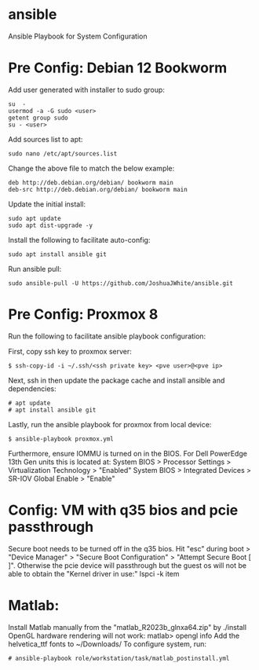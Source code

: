 # ansible
Ansible Playbook for System Configuration

# Pre Config: Debian 12 Bookworm
Add user generated with installer to sudo group:
```
su  -
usermod -a -G sudo <user>
getent group sudo
su - <user>
```

Add sources list to apt:
```
sudo nano /etc/apt/sources.list
```

Change the above file to match the below example:
```
deb http://deb.debian.org/debian/ bookworm main
deb-src http://deb.debian.org/debian/ bookworm main
```

Update the initial install:
```
sudo apt update
sudo apt dist-upgrade -y
```

Install the following to facilitate auto-config:
```
sudo apt install ansible git
```

Run ansible pull:
```
sudo ansible-pull -U https://github.com/JoshuaJWhite/ansible.git
```


# Pre Config: Proxmox 8

Run the following to facilitate ansible playbook configuration:

First, copy ssh key to proxmox server:
```
$ ssh-copy-id -i ~/.ssh/<ssh private key> <pve user>@<pve ip>
```

Next, ssh in then update the package cache and install ansible and dependencies:
```
# apt update
# apt install ansible git
```

Lastly, run the ansible playbook for proxmox from local device:
```
$ ansible-playbook proxmox.yml
```

Furthermore, ensure IOMMU is turned on in the BIOS.
For Dell PowerEdge 13th Gen units this is located at:
System BIOS > Processor Settings > Virtualization Technology > "Enabled"
System BIOS > Integrated Devices > SR-IOV Global Enable > "Enable"

# Config: VM with q35 bios and pcie passthrough
Secure boot needs to be turned off in the q35 bios.
Hit "esc" during boot > "Device Manager" > "Secure Boot Configuration" > "Attempt Secure Boot [ ]".
Otherwise the pcie device will passthrough but the guest os will not be able to obtain the "Kernel driver in use:" lspci -k item

# Matlab:
Install Matlab manually from the "matlab\_R2023b\_glnxa64.zip" by ./install
OpenGL hardware rendering will not work:
matlab> opengl info
Add the helvetica\_ttf fonts to ~/Downloads/
To configure system, run:
```
# ansible-playbook role/workstation/task/matlab_postinstall.yml
 ```
